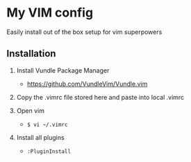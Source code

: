 # My VIM config

Easily install out of the box setup for vim superpowers

## Installation

1. Install Vundle Package Manager
	* https://github.com/VundleVim/Vundle.vim
1. Copy the .vimrc file stored here and paste into local .vimrc

1. Open vim 
	* `$ vi ~/.vimrc`

1. Install all plugins
	* `:PluginInstall`


